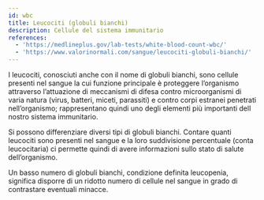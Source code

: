 ```yaml
---
id: wbc
title: Leucociti (globuli bianchi)
description: Cellule del sistema immunitario
references:
  - 'https://medlineplus.gov/lab-tests/white-blood-count-wbc/'
  - 'https://www.valorinormali.com/sangue/leucociti-globuli-bianchi/'
---
```

I leucociti, conosciuti anche con il nome di globuli bianchi, sono cellule presenti nel sangue la cui funzione principale è proteggere l’organismo attraverso l’attuazione di meccanismi di difesa contro microorganismi di varia natura (virus, batteri, miceti, parassiti) e contro corpi estranei penetrati nell’organismo; rappresentano quindi uno degli elementi più importanti dell nostro sistema immunitario.

Si possono differenziare diversi tipi di globuli bianchi. Contare quanti leucociti sono presenti nel sangue e la loro suddivisione percentuale (conta leucocitaria) ci permette quindi di avere informazioni sullo stato di salute dell’organismo.

Un basso numero di globuli bianchi, condizione definita leucopenia, significa disporre di un ridotto numero di cellule nel sangue in grado di contrastare eventuali minacce.
